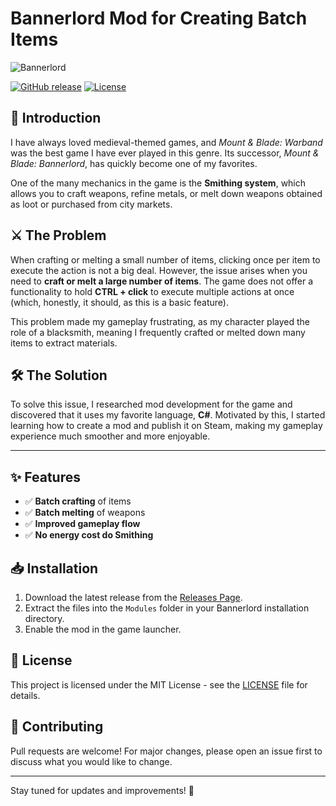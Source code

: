 # Bannerlord Mod for Creating Batch Items

![Bannerlord]([https://example.com/bannerlord-banner.png](https://www.pcgamesn.com/wp-content/sites/pcgamesn/2019/03/mount-and-blade-2-bannerlord-closed-beta.jpg))

[![GitHub release](https://img.shields.io/github/v/release/yourusername/bannerlord-batch-mod)](https://github.com/yourusername/bannerlord-batch-mod/releases)
[![License](https://img.shields.io/github/license/yourusername/bannerlord-batch-mod)](https://github.com/yourusername/bannerlord-batch-mod/blob/main/LICENSE)

## 📜 Introduction
I have always loved medieval-themed games, and *Mount & Blade: Warband* was the best game I have ever played in this genre. Its successor, *Mount & Blade: Bannerlord*, has quickly become one of my favorites. 

One of the many mechanics in the game is the **Smithing system**, which allows you to craft weapons, refine metals, or melt down weapons obtained as loot or purchased from city markets.

## ⚔️ The Problem
When crafting or melting a small number of items, clicking once per item to execute the action is not a big deal. However, the issue arises when you need to **craft or melt a large number of items**. The game does not offer a functionality to hold **CTRL + click** to execute multiple actions at once (which, honestly, it should, as this is a basic feature).

This problem made my gameplay frustrating, as my character played the role of a blacksmith, meaning I frequently crafted or melted down many items to extract materials. 

## 🛠️ The Solution
To solve this issue, I researched mod development for the game and discovered that it uses my favorite language, **C#**. Motivated by this, I started learning how to create a mod and publish it on Steam, making my gameplay experience much smoother and more enjoyable.

---

## ✨ Features
- ✅ **Batch crafting** of items
- ✅ **Batch melting** of weapons
- ✅ **Improved gameplay flow**
- ✅ **No energy cost do Smithing**

## 📥 Installation
1. Download the latest release from the [Releases Page](https://github.com/yourusername/bannerlord-batch-mod/releases).
2. Extract the files into the `Modules` folder in your Bannerlord installation directory.
3. Enable the mod in the game launcher.

## 📜 License
This project is licensed under the MIT License - see the [LICENSE](https://github.com/yourusername/bannerlord-batch-mod/blob/main/LICENSE) file for details.

## 🤝 Contributing
Pull requests are welcome! For major changes, please open an issue first to discuss what you would like to change.

---
Stay tuned for updates and improvements! 🚀
